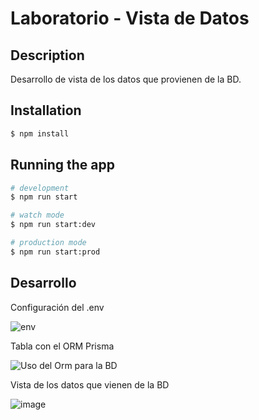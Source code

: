 # Laboratorio - Vista de Datos

## Description

Desarrollo de vista de los datos que provienen de la BD.

## Installation

```bash
$ npm install
```

## Running the app

```bash
# development
$ npm run start

# watch mode
$ npm run start:dev

# production mode
$ npm run start:prod
```

## Desarrollo

Configuración del .env

![env](/assets/env.png)

Tabla con el ORM Prisma

![Uso del Orm para la BD](/assets/setup.png)

Vista de los datos que vienen de la BD

![image](https://github.com/Arturo-CS/migraciones-vista/assets/128654866/7efe634f-1cf7-4533-a27a-ce1157ff3fe8)

